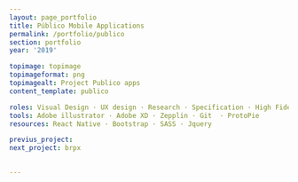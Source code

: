```yaml
---
layout: page_portfolio
title: Público Mobile Applications
permalink: /portfolio/publico
section: portfolio
year: '2019'

topimage: topimage
topimageformat: png
topimagealt: Project Publico apps
content_template: publico

roles: Visual Design · UX design · Research · Specification · High Fidelity Mokups · Project management 
tools: Adobe illustrator · Adobe XD · Zepplin · Git  · ProtoPie
resources: React Native · Bootstrap · SASS · Jquery

previus_project:
next_project: brpx

  
---
```



